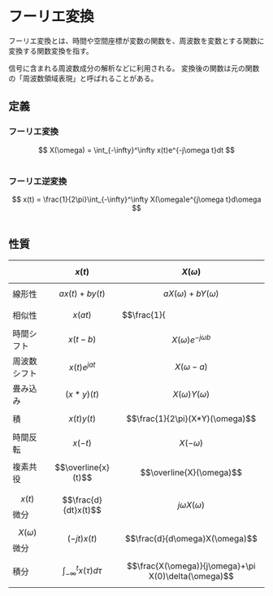 # フーリエ変換

フーリエ変換とは、時間や空間座標が変数の関数を、周波数を変数とする関数に変換する関数変換を指す。

信号に含まれる周波数成分の解析などに利用される。
変換後の関数は元の関数の「周波数領域表現」と呼ばれることがある。

## 定義

### フーリエ変換

<center>
$$
X(\omega) = \int_{-\infty}^\infty x(t)e^{-j\omega t}dt
$$
</center><br>

### フーリエ逆変換

<center>
$$
x(t) = \frac{1}{2\pi}\int_{-\infty}^\infty X(\omega)e^{j\omega t}d\omega
$$
</center><br>

## 性質

|| $$x(t)$$ | $$X(\omega)$$ |
|----|----|----|
|線形性| $$ax(t)+by(t)$$ | $$aX(\omega)+bY(\omega)$$ |
|相似性| $$x(at)$$ | $$\frac{1}{|a|}X \left( \frac{\omega}{a} \right)$$ |
|時間シフト| $$x(t-b)$$ | $$X(\omega)e^{-j\omega b}$$ |
|周波数シフト| $$x(t)e^{jat}$$ | $$X(\omega - a)$$ |
|畳み込み| $$(x * y)(t)$$ | $$X(\omega)Y(\omega)$$ |
|積| $$x(t)y(t)$$ | $$\frac{1}{2\pi}(X*Y)(\omega)$$ |
|時間反転| $$x(-t)$$ | $$X(-\omega)$$ |
|複素共役| $$\overline{x}(t)$$ | $$\overline{X}(\omega)$$ |
| $$x(t)$$微分| $$\frac{d}{dt}x(t)$$ | $$j\omega X(\omega)$$ |
| $$X(\omega)$$微分| $$(-jt)x(t)$$ | $$\frac{d}{d\omega}X(\omega)$$ |
|積分| $$\int_{-\infty}^t x(\tau) d\tau$$ | $$\frac{X(\omega)}{j\omega}+\pi X(0)\delta(\omega)$$ |
